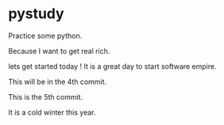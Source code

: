 # pystudy
Practice some python.

Because I want to get real rich.

lets get started today ! It is a great day to start software empire. 

This will be in the 4th commit.

This is the 5th commit. 

It is a cold winter this year. 
